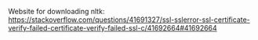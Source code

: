Website for downloading nltk: https://stackoverflow.com/questions/41691327/ssl-sslerror-ssl-certificate-verify-failed-certificate-verify-failed-ssl-c/41692664#41692664